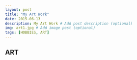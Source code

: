 ```yaml
---
layout: post
title: "My Art Work"
date: 2015-06-13
description: My Art Work # Add post description (optional)
img: art1.jpg # Add image post (optional)
tags: [HOBBIES, ART]
---
```


## ART






